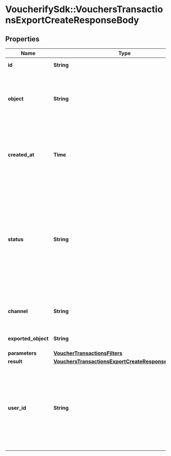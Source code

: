 # VoucherifySdk::VouchersTransactionsExportCreateResponseBody

## Properties

| Name | Type | Description | Notes |
| ---- | ---- | ----------- | ----- |
| **id** | **String** | Unique export ID. | [optional] |
| **object** | **String** | The type of object being represented. This object stores information about the &#x60;export&#x60;. | [optional][default to &#39;export&#39;] |
| **created_at** | **Time** | Timestamp representing the date and time when the export was scheduled in ISO 8601 format. | [optional] |
| **status** | **String** | Status of the export. Informs you whether the export has already been completed, i.e. indicates whether the file containing the exported data has been generated. | [optional][default to &#39;SCHEDULED&#39;] |
| **channel** | **String** | The channel through which the export was triggered. | [optional][default to &#39;API&#39;] |
| **exported_object** | **String** | The type of exported object. | [optional][default to &#39;voucher_transactions&#39;] |
| **parameters** | [**VoucherTransactionsFilters**](VoucherTransactionsFilters.md) |  |  |
| **result** | [**VouchersTransactionsExportCreateResponseBodyResult**](VouchersTransactionsExportCreateResponseBodyResult.md) |  | [optional] |
| **user_id** | **String** | Identifies the specific user who initiated the export through the Voucherify Dashboard; returned when the &#x60;channel&#x60; value is &#x60;WEBSITE&#x60;. | [optional] |

